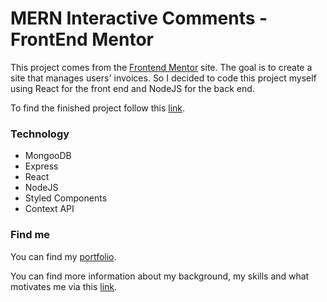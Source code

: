# MERN Interactive Comments - FrontEnd Mentor

This project comes from the [Frontend Mentor](https://www.frontendmentor.io/challenges/interactive-comments-section-iG1RugEG9) site. The goal is to create a site that manages users' invoices. So I decided to code this project myself using React for the front end and NodeJS for the back end.

To find the finished project follow this [link](https://mern-interactive-comments.herokuapp.com/).

### Technology

- MongooDB
- Express
- React
- NodeJS
- Styled Components
- Context API

### Find me

You can find my [portfolio](https://mathis-humbert-portfolio.netlify.app/).

You can find more information about my background, my skills and what motivates me via this [link](https://www.notion.so/mathis-humbert-cv/MATHIS-HUMBERT-787daaffef33440f8385b92e908de901?p=64ee085b39934d17b6c6653f79ee9eb6).
